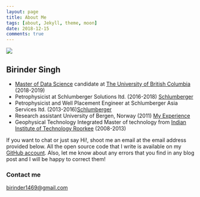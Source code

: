 ```yaml
---
layout: page
title: About Me
tags: [about, Jekyll, theme, moon]
date: 2018-12-15
comments: true
---
```


![](https://avatars1.githubusercontent.com/u/39837286?s=400&u=9bb9641553a70a2cf4afe634ecb1bed6a6a4a322&v=4)

<center><a href="https://avatars1.githubusercontent.com/u/39837286?s=400&u=9bb9641553a70a2cf4afe634ecb1bed6a6a4a322&v=4"></a> </center>

<center><a href="https://birinder1469.github.io/BirinderSingh_Blog/"></a></center>

## Birinder Singh

* [Master of Data Science](https://masterdatascience.ubc.ca/) candidate at [The University of British Columbia](https://www.ubc.ca/) (2018-2019)
* Petrophysicist at Schlumberger Solutions ltd. (2016-2018) [Schlumberger](https://www.slb.com/)
* Petrophysicist and Well Placement Engineer at Schlumberger Asia Services ltd. (2013-2016)[Schlumberger](https://www.slb.com/)
* Research assistant University of Bergen, Norway (2011) [My Experience](https://www.uib.no/en/geobio/54047/discovering-new-world-beneath-one%E2%80%99s-feet)
* Geophysical Technology Integrated Master of technology from [Indian Institute of Technology Roorkee](https://www.iitr.ac.in/) (2008-2013)


 If you want to chat or just say Hi!, shoot me an email at the email address provided below. All the open source code that I write is available on my [GitHub account](https://github.com/Birinder1469). Also, let me know about any errors that you find in any blog post and I will be happy to correct them!

### Contact me

[birinder1469@gmail.com](mailto:birinder1469@gmail.com)
